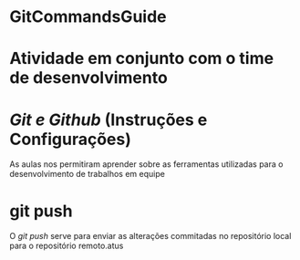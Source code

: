 # GitCommandsGuide
# Atividade em conjunto com o time de desenvolvimento

# *Git e Github* (Instruções e Configurações)
As aulas nos permitiram aprender sobre as ferramentas utilizadas para o desenvolvimento de trabalhos em equipe

# git push
O *git push* serve para enviar as alterações commitadas no repositório local para o repositório remoto.atus
